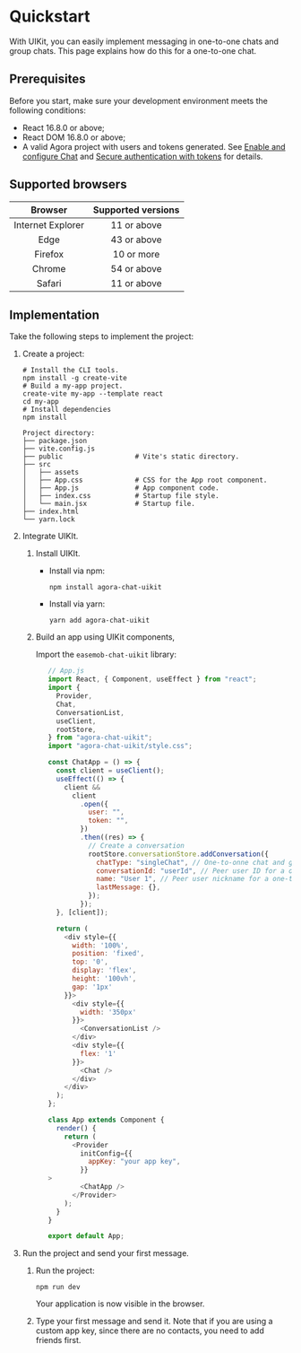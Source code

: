 # Quickstart

With UIKit, you can easily implement messaging in one-to-one chats and group chats. This page explains how do this for a one-to-one chat.

## Prerequisites

Before you start, make sure your development environment meets the following conditions:

- React 16.8.0 or above;
- React DOM 16.8.0 or above;
- A valid Agora project with users and tokens generated. See [Enable and configure Chat](https://docs.agora.io/en/agora-chat/get-started/enable) and [Secure authentication with tokens](https://docs.agora.io/en/agora-chat/develop/authentication) for details. 

## Supported browsers

|      Browser      | Supported versions |
|:-----------------:|:------------------:|
| Internet Explorer |    11 or above     |
|       Edge        |    43 or above     |
|      Firefox      |     10 or more     |
|      Chrome       |    54 or above     |
|      Safari       |    11 or above     |

## Implementation

Take the following steps to implement the project:

1. Create a project:

    ```shell
    # Install the CLI tools.
    npm install -g create-vite
    # Build a my-app project.
    create-vite my-app --template react 
    cd my-app
    # Install dependencies
    npm install
    ```

    ```
    Project directory:
    ├── package.json
    ├── vite.config.js  
    ├── public                  # Vite's static directory.
    ├── src
    │   ├── assets
    │   ├── App.css             # CSS for the App root component.
    │   ├── App.js              # App component code.
    │   ├── index.css           # Startup file style.
    │   └── main.jsx            # Startup file.
    ├── index.html
    └── yarn.lock
    ```

1. Integrate UIKIt.

   1. Install UIKIt.

       - Install via npm:
    
           ```
           npm install agora-chat-uikit
           ```
    
       - Install via yarn:
    
           ```
           yarn add agora-chat-uikit
           ```
   
   1. Build an app using UIKit components,
    
      Import the `easemob-chat-uikit` library:
    
       ```javascript
          // App.js
          import React, { Component, useEffect } from "react";
          import {
            Provider,
            Chat,
            ConversationList,
            useClient,
            rootStore,
          } from "agora-chat-uikit";
          import "agora-chat-uikit/style.css";
    
          const ChatApp = () => {
            const client = useClient();
            useEffect(() => {
              client &&
                client
                  .open({
                    user: "",
                    token: "",
                  })
                  .then((res) => {
                    // Create a conversation
                    rootStore.conversationStore.addConversation({
                      chatType: "singleChat", // One-to-onne chat and group chat are 'singleChat' and 'groupChat', respectively.
                      conversationId: "userId", // Peer user ID for a one-to-one chat, group ID for a group chat.
                      name: "User 1", // Peer user nickname for a one-to-one chat, group name for a group chat.
                      lastMessage: {},
                    });
                  });
            }, [client]);
    
            return (
              <div style={{
                width: '100%',
                position: 'fixed',
                top: '0',
                display: 'flex',
                height: '100vh',
                gap: '1px'
              }}>
                <div style={{
                  width: '350px'
                }}>
                  <ConversationList />
                </div>
                <div style={{
                  flex: '1'
                }}>
                  <Chat />
                </div>
              </div>
            );
          };
    
          class App extends Component {
            render() {
              return (
                <Provider
                  initConfig={{
                    appKey: "your app key",
                  }}
          >
                  <ChatApp />
                </Provider>
              );
            }
          }
    
          export default App;
       ```

3. Run the project and send your first message.

   1. Run the project:

       ```
       npm run dev
       ```
   
       Your application is now visible in the browser.

   1. Type your first message and send it. Note that if you are using a custom app key, since there are no contacts, you need to add friends first.




